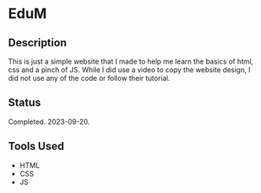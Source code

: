 # EduM

## Description
This is just a simple website that I made to help me learn the basics of html, css and a pinch of JS. While I did use a video to copy the website design, I did not use any of the code or follow their tutorial.

## Status
Completed. 2023-09-20.

## Tools Used
- HTML
- CSS
- JS

